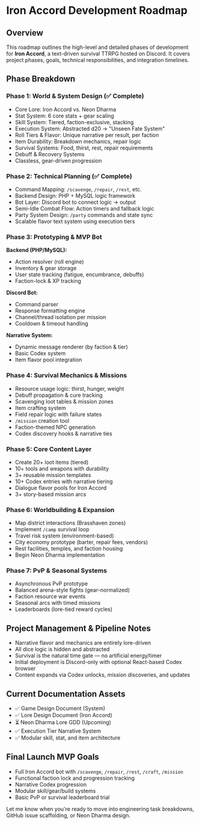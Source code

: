 # Iron Accord Development Roadmap

## Overview
This roadmap outlines the high-level and detailed phases of development for **Iron Accord**, a text-driven survival TTRPG hosted on Discord. It covers project phases, goals, technical responsibilities, and integration timelines.

## Phase Breakdown

### Phase 1: World & System Design (✅ Complete)
- Core Lore: Iron Accord vs. Neon Dharma
- Stat System: 6 core stats + gear scaling
- Skill System: Tiered, faction-exclusive, stacking
- Execution System: Abstracted d20 → "Unseen Fate System"
- Roll Tiers & Flavor: Unique narrative per result, per faction
- Item Durability: Breakdown mechanics, repair logic
- Survival Systems: Food, thirst, rest, repair requirements
- Debuff & Recovery Systems
- Classless, gear-driven progression

### Phase 2: Technical Planning (✅ Complete)
- Command Mapping: `/scavenge`, `/repair`, `/rest`, etc.
- Backend Design: PHP + MySQL logic framework
- Bot Layer: Discord bot to connect logic → output
- Semi-Idle Combat Flow: Action timers and fallback logic
- Party System Design: `/party` commands and state sync
- Scalable flavor text system using execution tiers

### Phase 3: Prototyping & MVP Bot
**Backend (PHP/MySQL):**
- Action resolver (roll engine)
- Inventory & gear storage
- User state tracking (fatigue, encumbrance, debuffs)
- Faction-lock & XP tracking

**Discord Bot:**
- Command parser
- Response formatting engine
- Channel/thread isolation per mission
- Cooldown & timeout handling

**Narrative System:**
- Dynamic message renderer (by faction & tier)
- Basic Codex system
- Item flavor pool integration

### Phase 4: Survival Mechanics & Missions
- Resource usage logic: thirst, hunger, weight
- Debuff propagation & cure tracking
- Scavenging loot tables & mission zones
- Item crafting system
- Field repair logic with failure states
- `/mission` creation tool
- Faction-themed NPC generation
- Codex discovery hooks & narrative ties

### Phase 5: Core Content Layer
- Create 20+ loot items (tiered)
- 10+ tools and weapons with durability
- 3+ reusable mission templates
- 10+ Codex entries with narrative tiering
- Dialogue flavor pools for Iron Accord
- 3+ story-based mission arcs

### Phase 6: Worldbuilding & Expansion
- Map district interactions (Brasshaven zones)
- Implement `/camp` survival loop
- Travel risk system (environment-based)
- City economy prototype (barter, repair fees, vendors)
- Rest facilities, temples, and faction housing
- Begin Neon Dharma implementation

### Phase 7: PvP & Seasonal Systems
- Asynchronous PvP prototype
- Balanced arena-style fights (gear-normalized)
- Faction resource war events
- Seasonal arcs with timed missions
- Leaderboards (lore-tied reward cycles)

## Project Management & Pipeline Notes
- Narrative flavor and mechanics are entirely lore-driven
- All dice logic is hidden and abstracted
- Survival is the natural time gate — no artificial energy/timer
- Initial deployment is Discord-only with optional React-based Codex browser
- Content expands via Codex unlocks, mission discoveries, and updates

## Current Documentation Assets
- ✅ Game Design Document (System)
- ✅ Lore Design Document (Iron Accord)
- ⏳ Neon Dharma Lore GDD (Upcoming)
- ✅ Execution Tier Narrative System
- ✅ Modular skill, stat, and item architecture

## Final Launch MVP Goals
- Full Iron Accord bot with `/scavenge`, `/repair`, `/rest`, `/craft`, `/mission`
- Functional faction lock and progression tracking
- Narrative Codex progression
- Modular skill/gear/build systems
- Basic PvP or survival leaderboard trial

Let me know when you're ready to move into engineering task breakdowns, GitHub issue scaffolding, or Neon Dharma design.
